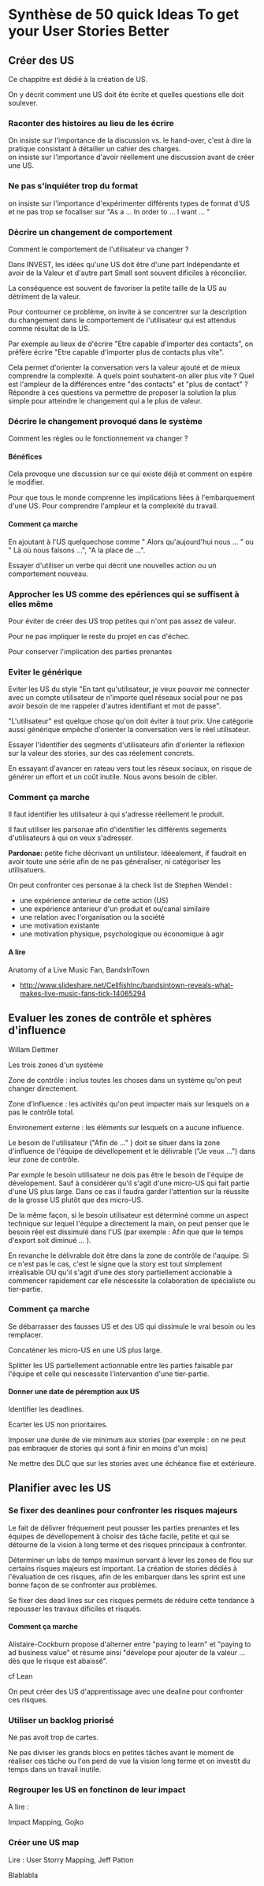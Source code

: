 # Synthèse de 50 quick Ideas To get your User Stories Better

## Créer des US

Ce chappitre est dédié à la création de US.

On y décrit comment une US doit ête écrite et quelles questions elle doit soulever.

### Raconter des histoires au lieu de les écrire

On insiste sur l'importance de la discussion vs. le hand-over, c'est à dire la pratique consistant à détailler un cahier des charges.  
on insiste sur l'importance d'avoir réellement une discussion avant de créer une US.  

### Ne pas s'inquiéter trop du format

on insiste sur l'importance d'expérimenter différents types de format d'US et ne pas trop se focaliser sur "As a ... In order to ... I want ... "

### Décrire un changement de comportement

Comment le comportement de l'utilisateur va changer ?

Dans INVEST, les idées qu'une US doit être d'une part Indépendante et avoir de la Valeur et d'autre part Small sont souvent dificiles à réconcilier.

La conséquence est souvent de favoriser la petite taille de la US au détriment de la valeur.

Pour contourner ce problème, on invite à se concentrer sur la description du changement dans le comportement de l'utilisateur qui est attendus comme résultat de la US.  

Par exemple au lieux de d'écrire "Etre capable d'importer des contacts",  on préfère écrire "Etre capable d'importer plus de contacts plus vite".

Cela permet d'orienter la conversation vers la valeur ajouté et de mieux comprendre la complexité. A quels point souhaitent-on aller plus vite ? Quel est l'ampleur de la différences entre "des contacts" et "plus de contact" ?  
Répondre à ces questions va permettre de proposer la solution la plus simple pour atteindre le changement qui a le plus de valeur.

### Décrire le changement provoqué dans le système

Comment les règles ou le fonctionnement va changer ?

#### Bénéfices

Cela provoque une discussion sur ce qui existe déjà et comment on espère le modifier.

Pour que tous le monde comprenne les implications liées à l'embarquement d'une US. Pour comprendre l'ampleur et la complexité du travail.

#### Comment ça marche

En ajoutant à l'US quelquechose comme " Alors qu'aujourd'hui nous ... " ou " Là où nous faisons ...", "A la place de ...".  

Essayer d'utiliser un verbe qui décrit une nouvelles action ou un comportement nouveau.  

### Approcher les US comme des epériences qui se suffisent à elles même

Pour éviter de créer des US trop petites qui n'ont pas assez de valeur.

Pour ne pas impliquer le reste du projet en cas d'échec.

Pour conserver l'implication des parties prenantes

### Eviter le générique

Eviter les US du style "En tant qu'utilisateur, je veux pouvoir me connecter avec un compte utilisateur de n'importe quel réseaux social pour ne pas avoir besoin de me rappeler d'autres identifiant et mot de passe".

"L'utilisateur" est quelque chose qu'on doit éviter à tout prix. Une catégorie aussi générique empèche d'orienter la conversation vers le réel utilisateur.

Essayer l'identifier des segments d'utilisateurs afin d'orienter la réflexion sur la valeur des stories, sur des cas réelement concrets.

En essayant d'avancer en rateau vers tout les réseux sociaux, on risque de générer un effort et un coût inutile. Nous avons besoin de cibler.

### Comment ça marche

Il faut identifier les utilisateur à qui s'adresse réellement le produit.

Il faut utiliser les parsonae afin d'identifier les différents segements d'utilisateurs à qui on veux s'adresser.

**Pardonae:** petite fiche décrivant un untilisteur. Idéealement, if faudrait en avoir toute une série afin de ne pas généraliser, ni catégoriser les utilisatuers.

On peut confronter ces personae à la check list de Stephen Wendel :

- une expérience anterieur de cette action (US)
- une expérience anterieur d'un produit et ou/canal similaire
- une relation avec l'organisation ou la société
- une motivation existante
- une motivation physique, psychologique ou économique à agir

#### A lire

Anatomy of a Live Music Fan, BandsInTown

- <http://www.slideshare.net/CellfishInc/bandsintown-reveals-what-makes-live-music-fans-tick-14065294>

## Evaluer les zones de contrôle et sphères d'influence

Willam Dettmer

Les trois zones d'un système

Zone de contrôle : inclus toutes les choses dans un système qu'on peut changer directement.

Zone d'influence : les activités qu'on peut impacter mais sur lesquels on a pas le contrôle total.

Environement externe : les éléments sur lesquels on a aucune influence.

Le besoin de l'utilisateur ("Afin de ..." ) doit se situer dans la zone d'influence de l'équipe de dévellopement et le délivrable ("Je veux ...") dans leur zone de contrôle.

Par exmple le besoin utilisateur ne dois pas être le besoin de l'équipe de dévelopement. Sauf à considérer qu'il s'agit d'une micro-US qui fait partie d'une US plus large. Dans ce cas il faudra garder l'attention sur la réussite de la grosse US plutôt que des micro-US.

De la même façon, si le besoin utilisateur est déterminé comme un aspect technique sur lequel l'équipe a directement la main, on peut penser que le besoin réel est dissimulé dans l'US (par exemple : Afin que que le temps d'export soit diminué ... ).

En revanche le délivrable doit être dans la zone de contrôle de l'aquipe. Si ce n'est pas le cas, c'est le signe que la story est tout simplement irréalisable OU qu'il s'agit d'une des story partiellement accionable à commencer rapidement car elle néscessite la colaboration de spécialiste ou tier-partie.

### Comment ça marche

Se débarrasser des fausses US et des US qui dissimule le vrai besoin ou les remplacer.

Concaténer les micro-US en une US plus large.

Splitter les US partiellement actionnable entre les parties faisable par l'équipe et celle qui nescessite l'intervantion d'une tier-partie.

#### Donner une date de péremption aux US

Identifier les deadlines.

Ecarter les US non prioritaires.

Imposer une durée de vie minimum aux stories (par exemple : on ne peut pas embraquer de stories qui sont à finir en moins d'un mois)

Ne mettre des DLC que sur les stories avec une échéance fixe et extérieure.  

## Planifier avec les US

### Se fixer des deanlines pour confronter les risques majeurs

Le fait de délivrer fréquement peut pousser les parties prenantes et les équipes de dévellopement à choisir des tâche facile, petite et qui se détourne de la vision à long terme et des risques principaux à confronter.

Déterminer un labs de temps maximun servant à lever les zones de flou sur certains risques majeurs est important. La création de stories dédiés à l'évaluation de ces risques, afin de les embarquer dans les sprint est une bonne façon de se confronter aux problèmes.

Se fixer des dead lines sur ces risques permets de réduire cette tendance à repousser les travaux dificiles et risqués.

#### Comment ça marche

Alistaire-Cockburn propose d'alterner entre "paying to learn" et "paying to ad business value" et résume ainsi "dévelope pour ajouter de la valeur ... dès que le risque est abaissé".

cf Lean

On peut créer des US d'apprentissage avec une dealine pour confronter ces risques.

### Utiliser un backlog priorisé

Ne pas avoit trop de cartes.

Ne pas diviser les grands blocs en petites tâches avant le moment de réaliser ces tâche ou l'on perd de vue la vision long terme et on investit du temps dans un travail inutile.

### Regrouper les US en fonctinon de leur impact

A lire :

Impact Mapping, Gojko

### Créer une US map

Lire : User Storry Mapping, Jeff Patton

Blablabla